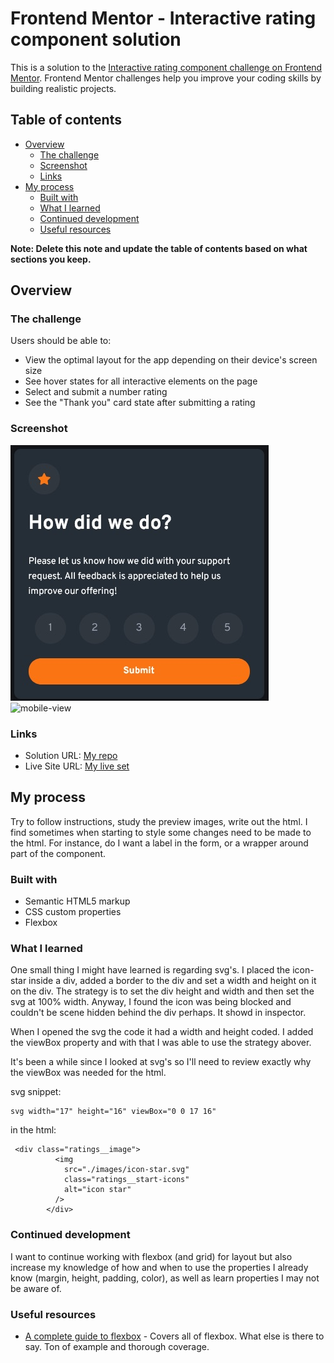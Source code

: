 # Frontend Mentor - Interactive rating component solution

This is a solution to the [Interactive rating component challenge on Frontend Mentor](https://www.frontendmentor.io/challenges/interactive-rating-component-koxpeBUmI). Frontend Mentor challenges help you improve your coding skills by building realistic projects.

## Table of contents

- [Overview](#overview)
  - [The challenge](#the-challenge)
  - [Screenshot](#screenshot)
  - [Links](#links)
- [My process](#my-process)
  - [Built with](#built-with)
  - [What I learned](#what-i-learned)
  - [Continued development](#continued-development)
  - [Useful resources](#useful-resources)

**Note: Delete this note and update the table of contents based on what sections you keep.**

## Overview

### The challenge

Users should be able to:

- View the optimal layout for the app depending on their device's screen size
- See hover states for all interactive elements on the page
- Select and submit a number rating
- See the "Thank you" card state after submitting a rating

### Screenshot

![desktop-view](./images/desktop-view.jpg)
![mobile-view](./imagegs/mobile-view.jpg)

### Links

- Solution URL: [My repo](https://github.com/stuartambient/interactive-rating-component-main)
- Live Site URL: [My live set](https://stuartambient.github.io/interactive-rating-component-main/)

## My process

Try to follow instructions, study the preview images, write out the html. I find sometimes when starting to style some changes need to be made to the html. For instance, do I want a label in the form, or a wrapper around part of the component.

### Built with

- Semantic HTML5 markup
- CSS custom properties
- Flexbox

### What I learned

One small thing I might have learned is regarding svg's. I placed the icon-star inside a div, added a border to the div and set a width and height on it on the div. The strategy is to set the div height and width and then set the svg at 100% width. Anyway, I found the icon was being blocked and couldn't be scene hidden behind the div perhaps. It showd in inspector.

When I opened the svg the code it had a width and height coded. I added the viewBox property and with that I was able to use the strategy abover.

It's been a while since I looked at svg's so I'll need to review exactly why the viewBox was needed for the html.

svg snippet:

```
svg width="17" height="16" viewBox="0 0 17 16"

```

in the html:

```
 <div class="ratings__image">
          <img
            src="./images/icon-star.svg"
            class="ratings__start-icons"
            alt="icon star"
          />
        </div>
```

### Continued development

I want to continue working with flexbox (and grid) for layout but also increase my knowledge of how and when to use the properties I already know (margin, height, padding, color), as well as learn properties I may not be aware of.

### Useful resources

- [A complete guide to flexbox](https://css-tricks.com/snippets/css/a-guide-to-flexbox/) - Covers all of flexbox. What else is there to say. Ton of example and thorough coverage.

```

```
